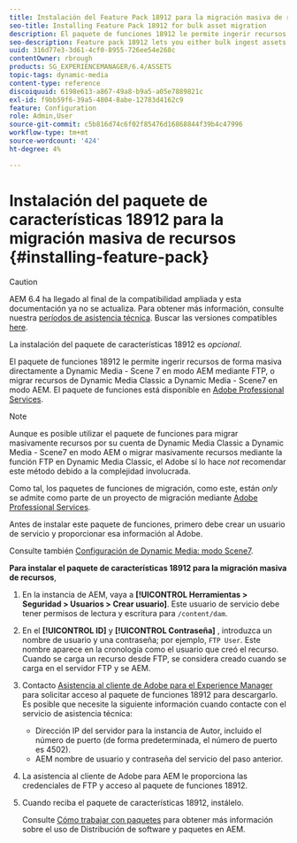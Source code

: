```yaml
---
title: Instalación del Feature Pack 18912 para la migración masiva de recursos
seo-title: Installing Feature Pack 18912 for bulk asset migration
description: El paquete de funciones 18912 le permite ingerir recursos de forma masiva mediante FTP o migrar recursos de Dynamic Media Classic a Dynamic Media en AEM. Este feature pack opcional está disponible en la asistencia de Adobe.
seo-description: Feature pack 18912 lets you either bulk ingest assets by way of FTP, or migrate assets from Dynamic Media Classic to Dynamic Media in AEM. This optional feature pack is available from Adobe support.
uuid: 316d77e3-3d61-4cf0-8955-726ee54e268c
contentOwner: rbrough
products: SG_EXPERIENCEMANAGER/6.4/ASSETS
topic-tags: dynamic-media
content-type: reference
discoiquuid: 6198e613-a867-49a8-b9a5-a05e7889821c
exl-id: f9bb59f6-39a5-4804-8abe-12783d4162c9
feature: Configuration
role: Admin,User
source-git-commit: c5b816d74c6f02f85476d16868844f39b4c47996
workflow-type: tm+mt
source-wordcount: '424'
ht-degree: 4%

---
```


# Instalación del paquete de características 18912 para la migración masiva de recursos {#installing-feature-pack}

>[!CAUTION]
>
>AEM 6.4 ha llegado al final de la compatibilidad ampliada y esta documentación ya no se actualiza. Para obtener más información, consulte nuestra [períodos de asistencia técnica](https://helpx.adobe.com/es/support/programs/eol-matrix.html). Buscar las versiones compatibles [here](https://experienceleague.adobe.com/docs/).

La instalación del paquete de características 18912 es _opcional_.

El paquete de funciones 18912 le permite ingerir recursos de forma masiva directamente a Dynamic Media - Scene 7 en modo AEM mediante FTP, o migrar recursos de Dynamic Media Classic a Dynamic Media - Scene7 en modo AEM. El paquete de funciones está disponible en [Adobe Professional Services](https://www.adobe.com/es/experience-cloud/consulting-services.html).

>[!NOTE]
>
>Aunque es posible utilizar el paquete de funciones para migrar masivamente recursos por su cuenta de Dynamic Media Classic a Dynamic Media - Scene7 en modo AEM o migrar masivamente recursos mediante la función FTP en Dynamic Media Classic, el Adobe sí lo hace *not* recomendar este método debido a la complejidad involucrada.
>
>Como tal, los paquetes de funciones de migración, como este, están *only* se admite como parte de un proyecto de migración mediante [Adobe Professional Services](https://www.adobe.com/es/experience-cloud/consulting-services.html).

Antes de instalar este paquete de funciones, primero debe crear un usuario de servicio y proporcionar esa información al Adobe.

Consulte también [Configuración de Dynamic Media: modo Scene7](https://helpx.adobe.com/experience-manager/6-4/assets/using/config-dms7.html).

**Para instalar el paquete de características 18912 para la migración masiva de recursos**,

1. En la instancia de AEM, vaya a **[!UICONTROL Herramientas > Seguridad > Usuarios > Crear usuario]**. Este usuario de servicio debe tener permisos de lectura y escritura para `/content/dam`.
1. En el **[!UICONTROL ID]** y **[!UICONTROL Contraseña]** , introduzca un nombre de usuario y una contraseña; por ejemplo, `FTP User`. Este nombre aparece en la cronología como el usuario que creó el recurso. Cuando se carga un recurso desde FTP, se considera creado cuando se carga en el servidor FTP y se AEM.
1. Contacto [Asistencia al cliente de Adobe para el Experience Manager](https://helpx.adobe.com/es/contact/enterprise-support.ec.html) para solicitar acceso al paquete de funciones 18912 para descargarlo. Es posible que necesite la siguiente información cuando contacte con el servicio de asistencia técnica:

   * Dirección IP del servidor para la instancia de Autor, incluido el número de puerto (de forma predeterminada, el número de puerto es 4502).
   * AEM nombre de usuario y contraseña del servicio del paso anterior.

1. La asistencia al cliente de Adobe para AEM le proporciona las credenciales de FTP y acceso al paquete de funciones 18912.

1. Cuando reciba el paquete de características 18912, instálelo.

   Consulte [Cómo trabajar con paquetes](/help/sites-administering/package-manager.md) para obtener más información sobre el uso de Distribución de software y paquetes en AEM.
